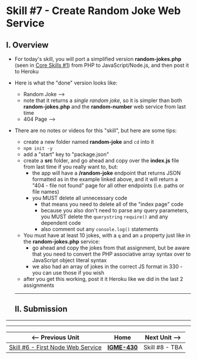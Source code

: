 # Skill #7 - Create Random Joke Web Service

## I. Overview
- For today's skill, you will port a simplified version **random-jokes.php** (seen in [Core Skills #1](./1-client-tools-and-http-protocol.md)) from PHP to JavaScript/Node.js, and then post it to Heroku
- Here is what the "done" version looks like:
  - Random Joke -->
  - note that it returns a *single random joke*, so it is simpler than both **random-jokes.php** and the **random-number** web service from last time
  - 404 Page --> 
- There are no notes or videos for this "skill", but here are some tips:
  - create a new folder named **random-joke** and `cd` into it
  - `npm init -y`
  - add a "start" key to "package.json"
  - create a **src** folder, and go ahead and copy over the **index.js** file from last time if you really want to, but:
    - the app will have a **/random-joke** endpoint that returns JSON formatted as in the example linked above, and it will return a "404 - file not found" page for all other endpoints (i.e. paths or file names)
    - you MUST delete all unnecessary code
      - that means you need to delete all of the "index page" code
      - because you also don't need to parse any query parameters, you MUST delete the `querystring` `require()` and any dependent code
      - also comment out any `console.log()` statements
   - You must have at least 10 jokes, with a `q` and an `a` property just like in the **random-jokes.php** service:
     - go ahead and copy the jokes from that assignment, but be aware that you need to convert the PHP associative array syntax over to JavaScript object literal syntax
     - we also had an array of jokes in the correct JS format in 330 - you can use those if you wish
  - after you get this working, post it it Heroku like we did in the last 2 assignments
  
  <hr>
  
  ## II. Submission
     

<hr><hr>

| <-- Previous Unit | Home | Next Unit -->
| --- | --- | --- 
|   [Skill #6 - First Node Web Service](6-first-node-web-service.md) |  [**IGME-430**](../) | Skill #8 - TBA
